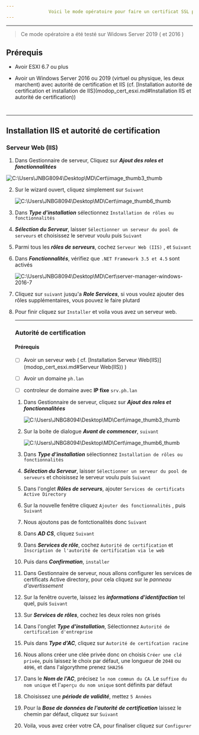 ```yaml
---
                Voici le mode opératoire pour faire un certificat SSL pour ESXI 6.7 
---
```


---

> Ce mode opératoire a été testé sur Widows Server 2019 ( et 2016 )

## Prérequis

- Avoir ESXI 6.7 ou plus

- Avoir un Windows Server 2016 ou 2019 (virtuel ou physique, les deux marchent) avec autorité de certification et IIS (cf. [Installation autorité de certification et installation de IIS](modop_cert_esxi.md#Installation IIS et autorité de certification))

  # 

---

## Installation IIS et autorité de certification

### Serveur Web (IIS)

1.  Dans Gestionnaire de serveur, Cliquez sur ***Ajout des roles et fonctionnalitées***

   ![C:\Users\JNBG8094\Desktop\MD\Cert\image_thumb3_thumb](C:\Users\JNBG8094\Desktop\MD\Cert\image_thumb3_thumb.png)

2. Sur le wizard ouvert, cliquez simplement sur `Suivant`

   ![C:\Users\JNBG8094\Desktop\MD\Cert\image_thumb6_thumb](C:\Users\JNBG8094\Desktop\MD\Cert\image_thumb6_thumb.png)

3. Dans ***Type d'installation*** sélectionnez `Installation de rôles ou fonctionnalités`

4. ***Sélection du Serveur***, laisser `Sélectionner un serveur du pool de serveurs` et choisissez le serveur voulu puis `Suivant`

   

5. Parmi tous les ***rôles de serveurs***, cochez `Serveur Web (IIS)` , et `Suivant`

6. Dans ***Fonctionnalités***, vérifiez que `.NET Framework 3.5 et 4.5` sont activés

   ![C:\Users\JNBG8094\Desktop\MD\Cert\server-manager-windows-2016-7](C:\Users\JNBG8094\Desktop\MD\Cert\server-manager-windows-2016-7.png)

7. Cliquez sur `suivant` jusqu'a ***Role Services***, si vous voulez ajouter des rôles supplémentaires, vous pouvez le faire plutard

8. Pour finir cliquez sur `Installer` et voila vous avez un serveur web.

   ---

   ### 

   ### Autorité de certification

   #### **Prérequis**

   - [ ] Avoir un serveur web ( cf. [Installation Serveur Web(IIS)](modop_cert_esxi.md#Serveur Web(IIS)) )

   - [ ] Avoir un domaine `ph.lan`

   - [ ] controleur de domaine avec **IP fixe** `srv.ph.lan`

    

   1. Dans Gestionnaire de serveur, cliquez sur ***Ajout des roles et fonctionnalitées***

      ![C:\Users\JNBG8094\Desktop\MD\Cert\image_thumb3_thumb](C:\Users\JNBG8094\Desktop\MD\Cert\image_thumb3_thumb.png)

   2. Sur la boite de dialogue ***Avant de commencer***, `suivant` 

      ![C:\Users\JNBG8094\Desktop\MD\Cert\image_thumb6_thumb](C:\Users\JNBG8094\Desktop\MD\Cert\image_thumb6_thumb.png)

   3. Dans ***Type d'installation*** sélectionnez `Installation de rôles ou fonctionnalités`

      

   4. ***Sélection du Serveur***, laisser `Sélectionner un serveur du pool de serveurs` et choisissez le serveur voulu puis `Suivant`

      

   5. Dans l'onglet ***Rôles de serveurs***, ajouter `Services de certificats Active Directory`

      

   6. Sur la nouvelle fenêtre cliquez `Ajouter des fonctionnalités` , puis `Suivant`

      

   7. Nous ajoutons pas de fontctionalités donc `Suivant`

      

   8. Dans ***AD CS***,  cliquez `Suivant` 

      

   9. Dans ***Services de rôle***, cochez `Autorité de certification` et `Inscription de l'autorité de certification via le web`

      

   10. Puis dans ***Confirmation***, `installer`

       

   11. Dans Gestionnaire de serveur, nous allons configurer les services de certificats Active directory, pour cela cliquez sur le *panneau d'avertissement*

       

   12. Sur la fenêtre ouverte, laissez les ***informations d'identifaction*** tel quel, puis `Suivant`

       

   13. Sur ***Services de rôles***, cochez les deux roles non grisés 

       

   14. Dans l'onglet ***Type d'installation***, Sélectionnez `Autorité de certification d'entreprise`

       

   15. Puis dans ***Type d'AC***, cliquez sur `Autorité de certifcation racine`

       

   16. Nous allons créer une clée privée donc on choisis `Créer une clé privée`, puis laissez le choix par défaut, une longueur de `2048` ou `4096`, et dans l'algorythme prenez `SHA256`

       

   17. Dans le ***Nom de l'AC***, précisez `le nom commun du CA`. Le `suffixe du nom unique` et l'`aperçu du nom unique` sont définits par défaut

       

   18. Choisissez une ***période de validité***, mettez `5 Années`

       

   19. Pour la ***Base de données de l'autorité de certification*** laissez le chemin par défaut, cliquez sur `Suivant`

       

   20. Voila, vous avez créer votre CA, pour finaliser cliquez sur `Configurer`

       


